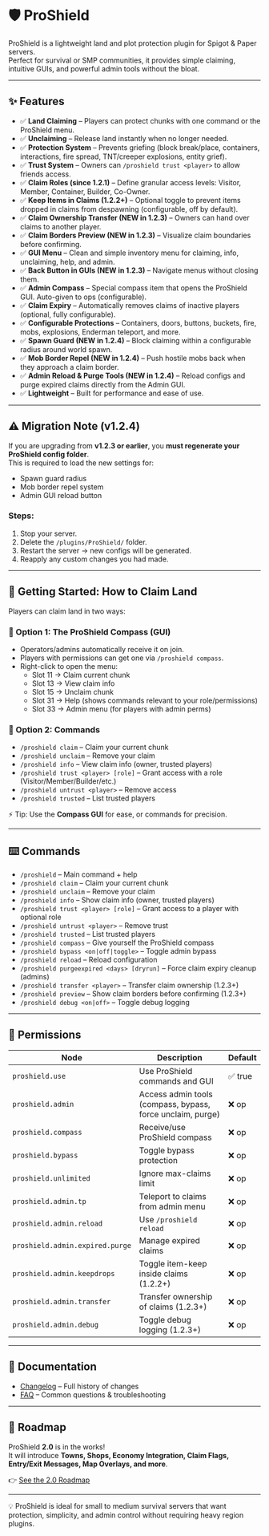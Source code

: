 # 🛡️ ProShield

ProShield is a lightweight land and plot protection plugin for Spigot & Paper servers.  
Perfect for survival or SMP communities, it provides simple claiming, intuitive GUIs, and powerful admin tools without the bloat.

---

## ✨ Features

- ✅ **Land Claiming** – Players can protect chunks with one command or the ProShield menu.  
- ✅ **Unclaiming** – Release land instantly when no longer needed.  
- ✅ **Protection System** – Prevents griefing (block break/place, containers, interactions, fire spread, TNT/creeper explosions, entity grief).  
- ✅ **Trust System** – Owners can `/proshield trust <player>` to allow friends access.  
- ✅ **Claim Roles (since 1.2.1)** – Define granular access levels: Visitor, Member, Container, Builder, Co-Owner.  
- ✅ **Keep Items in Claims (1.2.2+)** – Optional toggle to prevent items dropped in claims from despawning (configurable, off by default).  
- ✅ **Claim Ownership Transfer (NEW in 1.2.3)** – Owners can hand over claims to another player.  
- ✅ **Claim Borders Preview (NEW in 1.2.3)** – Visualize claim boundaries before confirming.  
- ✅ **GUI Menu** – Clean and simple inventory menu for claiming, info, unclaiming, help, and admin.  
- ✅ **Back Button in GUIs (NEW in 1.2.3)** – Navigate menus without closing them.  
- ✅ **Admin Compass** – Special compass item that opens the ProShield GUI. Auto-given to ops (configurable).  
- ✅ **Claim Expiry** – Automatically removes claims of inactive players (optional, fully configurable).  
- ✅ **Configurable Protections** – Containers, doors, buttons, buckets, fire, mobs, explosions, Enderman teleport, and more.  
- ✅ **Spawn Guard (NEW in 1.2.4)** – Block claiming within a configurable radius around world spawn.  
- ✅ **Mob Border Repel (NEW in 1.2.4)** – Push hostile mobs back when they approach a claim border.  
- ✅ **Admin Reload & Purge Tools (NEW in 1.2.4)** – Reload configs and purge expired claims directly from the Admin GUI.  
- ✅ **Lightweight** – Built for performance and ease of use.  

---

## ⚠️ Migration Note (v1.2.4)

If you are upgrading from **v1.2.3 or earlier**, you **must regenerate your ProShield config folder**.  
This is required to load the new settings for:
- Spawn guard radius  
- Mob border repel system  
- Admin GUI reload button  

### Steps:
1. Stop your server.  
2. Delete the `/plugins/ProShield/` folder.  
3. Restart the server → new configs will be generated.  
4. Reapply any custom changes you had made.

---

## 🏡 Getting Started: How to Claim Land

Players can claim land in two ways:

### 🔹 Option 1: The ProShield Compass (GUI)
- Operators/admins automatically receive it on join.  
- Players with permissions can get one via `/proshield compass`.  
- Right-click to open the menu:  
  - Slot 11 → Claim current chunk  
  - Slot 13 → View claim info  
  - Slot 15 → Unclaim chunk  
  - Slot 31 → Help (shows commands relevant to your role/permissions)  
  - Slot 33 → Admin menu (for players with admin perms)  

### 🔹 Option 2: Commands
- `/proshield claim` – Claim your current chunk  
- `/proshield unclaim` – Remove your claim  
- `/proshield info` – View claim info (owner, trusted players)  
- `/proshield trust <player> [role]` – Grant access with a role (Visitor/Member/Builder/etc.)  
- `/proshield untrust <player>` – Remove access  
- `/proshield trusted` – List trusted players  

⚡ Tip: Use the **Compass GUI** for ease, or commands for precision.

---

## ⌨️ Commands

- `/proshield` – Main command + help  
- `/proshield claim` – Claim your current chunk  
- `/proshield unclaim` – Remove your claim  
- `/proshield info` – Show claim info (owner, trusted players)  
- `/proshield trust <player> [role]` – Grant access to a player with optional role  
- `/proshield untrust <player>` – Remove trust  
- `/proshield trusted` – List trusted players  
- `/proshield compass` – Give yourself the ProShield compass  
- `/proshield bypass <on|off|toggle>` – Toggle admin bypass  
- `/proshield reload` – Reload configuration  
- `/proshield purgeexpired <days> [dryrun]` – Force claim expiry cleanup (admins)  
- `/proshield transfer <player>` – Transfer claim ownership (1.2.3+)  
- `/proshield preview` – Show claim borders before confirming (1.2.3+)  
- `/proshield debug <on|off>` – Toggle debug logging  

---

## 🔑 Permissions

| Node                             | Description                                                | Default |
|----------------------------------|------------------------------------------------------------|---------|
| `proshield.use`                  | Use ProShield commands and GUI                             | ✅ true |
| `proshield.admin`                | Access admin tools (compass, bypass, force unclaim, purge) | ❌ op   |
| `proshield.compass`              | Receive/use ProShield compass                              | ❌ op   |
| `proshield.bypass`               | Toggle bypass protection                                   | ❌ op   |
| `proshield.unlimited`            | Ignore max-claims limit                                    | ❌ op   |
| `proshield.admin.tp`             | Teleport to claims from admin menu                         | ❌ op   |
| `proshield.admin.reload`         | Use `/proshield reload`                                    | ❌ op   |
| `proshield.admin.expired.purge`  | Manage expired claims                                      | ❌ op   |
| `proshield.admin.keepdrops`      | Toggle item-keep inside claims (1.2.2+)                    | ❌ op   |
| `proshield.admin.transfer`       | Transfer ownership of claims (1.2.3+)                      | ❌ op   |
| `proshield.admin.debug`          | Toggle debug logging (1.2.3+)                              | ❌ op   |

---

## 📖 Documentation

- [Changelog](CHANGELOG.md) – Full history of changes  
- [FAQ](FAQ.md) – Common questions & troubleshooting  

---

## 🚀 Roadmap

ProShield **2.0** is in the works!  
It will introduce **Towns, Shops, Economy Integration, Claim Flags, Entry/Exit Messages, Map Overlays, and more**.  

👉 [See the 2.0 Roadmap](ROADMAP-2.0.md)  

---

💡 ProShield is ideal for small to medium survival servers that want protection, simplicity, and admin control without requiring heavy region plugins.

